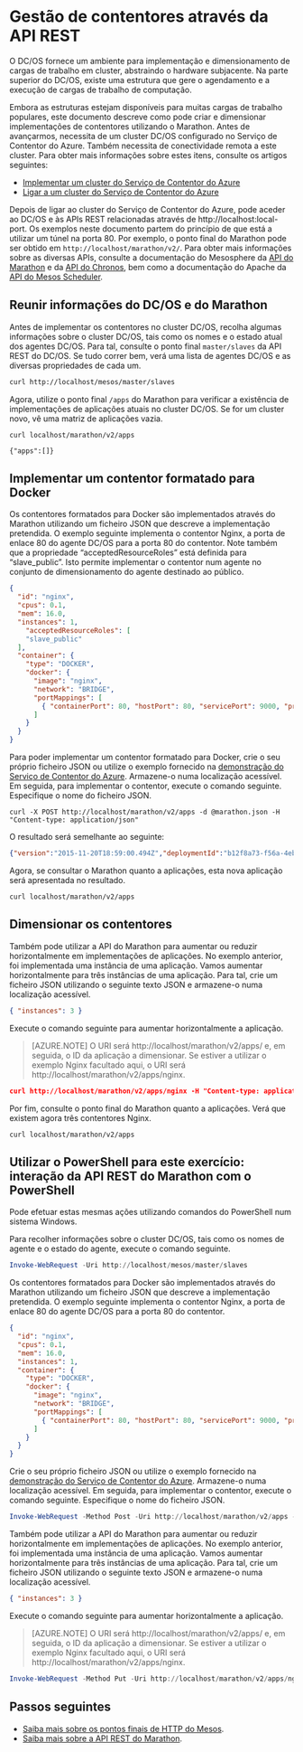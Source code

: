 <properties
   pageTitle="Gestão de contentores do Serviço de Contentor do Azure através da API REST | Microsoft Azure"
   description="Implemente contentores num cluster Mesos do Serviço de Contentor do Azure utilizando a API REST do Marathon."
   services="container-service"
   documentationCenter=""
   authors="neilpeterson"
   manager="timlt"
   editor=""
   tags="acs, azure-container-service"
   keywords="Docker, Contentores, Microserviços, Mesos, Azure"/>

<tags
   ms.service="container-service"
   ms.devlang="na"
   ms.topic="get-started-article"
   ms.tgt_pltfrm="na"
   ms.workload="na"
   ms.date="09/13/2016"
   ms.author="nepeters"/>

# Gestão de contentores através da API REST

O DC/OS fornece um ambiente para implementação e dimensionamento de cargas de trabalho em cluster, abstraindo o hardware subjacente. Na parte superior do DC/OS, existe uma estrutura que gere o agendamento e a execução de cargas de trabalho de computação.

Embora as estruturas estejam disponíveis para muitas cargas de trabalho populares, este documento descreve como pode criar e dimensionar implementações de contentores utilizando o Marathon. Antes de avançarmos, necessita de um cluster DC/OS configurado no Serviço de Contentor do Azure. Também necessita de conectividade remota a este cluster. Para obter mais informações sobre estes itens, consulte os artigos seguintes:

- [Implementar um cluster do Serviço de Contentor do Azure](container-service-deployment.md)
- [Ligar a um cluster do Serviço de Contentor do Azure](container-service-connect.md)

Depois de ligar ao cluster do Serviço de Contentor do Azure, pode aceder ao DC/OS e às APIs REST relacionadas através de http://localhost:local-port. Os exemplos neste documento partem do princípio de que está a utilizar um túnel na porta 80. Por exemplo, o ponto final do Marathon pode ser obtido em `http://localhost/marathon/v2/`. Para obter mais informações sobre as diversas APIs, consulte a documentação do Mesosphere da [API do Marathon](https://mesosphere.github.io/marathon/docs/rest-api.html) e da [API do Chronos](https://mesos.github.io/chronos/docs/api.html), bem como a documentação do Apache da [API do Mesos Scheduler](http://mesos.apache.org/documentation/latest/scheduler-http-api/).

## Reunir informações do DC/OS e do Marathon

Antes de implementar os contentores no cluster DC/OS, recolha algumas informações sobre o cluster DC/OS, tais como os nomes e o estado atual dos agentes DC/OS. Para tal, consulte o ponto final `master/slaves` da API REST do DC/OS. Se tudo correr bem, verá uma lista de agentes DC/OS e as diversas propriedades de cada um.

```bash
curl http://localhost/mesos/master/slaves
```

Agora, utilize o ponto final `/apps` do Marathon para verificar a existência de implementações de aplicações atuais no cluster DC/OS. Se for um cluster novo, vê uma matriz de aplicações vazia.

```
curl localhost/marathon/v2/apps

{"apps":[]}
```

## Implementar um contentor formatado para Docker

Os contentores formatados para Docker são implementados através do Marathon utilizando um ficheiro JSON que descreve a implementação pretendida. O exemplo seguinte implementa o contentor Nginx, a porta de enlace 80 do agente DC/OS para a porta 80 do contentor. Note também que a propriedade “acceptedResourceRoles” está definida para “slave_public”. Isto permite implementar o contentor num agente no conjunto de dimensionamento do agente destinado ao público.

```json
{
  "id": "nginx",
  "cpus": 0.1,
  "mem": 16.0,
  "instances": 1,
    "acceptedResourceRoles": [
    "slave_public"
  ],
  "container": {
    "type": "DOCKER",
    "docker": {
      "image": "nginx",
      "network": "BRIDGE",
      "portMappings": [
        { "containerPort": 80, "hostPort": 80, "servicePort": 9000, "protocol": "tcp" }
      ]
    }
  }
}
```

Para poder implementar um contentor formatado para Docker, crie o seu próprio ficheiro JSON ou utilize o exemplo fornecido na [demonstração do Serviço de Contentor do Azure](https://raw.githubusercontent.com/rgardler/AzureDevTestDeploy/master/marathon/marathon.json). Armazene-o numa localização acessível. Em seguida, para implementar o contentor, execute o comando seguinte. Especifique o nome do ficheiro JSON.

```
curl -X POST http://localhost/marathon/v2/apps -d @marathon.json -H "Content-type: application/json"
```

O resultado será semelhante ao seguinte:

```json
{"version":"2015-11-20T18:59:00.494Z","deploymentId":"b12f8a73-f56a-4eb1-9375-4ac026d6cdec"}
```

Agora, se consultar o Marathon quanto a aplicações, esta nova aplicação será apresentada no resultado.

```
curl localhost/marathon/v2/apps
```

## Dimensionar os contentores

Também pode utilizar a API do Marathon para aumentar ou reduzir horizontalmente em implementações de aplicações. No exemplo anterior, foi implementada uma instância de uma aplicação. Vamos aumentar horizontalmente para três instâncias de uma aplicação. Para tal, crie um ficheiro JSON utilizando o seguinte texto JSON e armazene-o numa localização acessível.

```json
{ "instances": 3 }
```

Execute o comando seguinte para aumentar horizontalmente a aplicação.

>[AZURE.NOTE] O URI será http://localhost/marathon/v2/apps/ e, em seguida, o ID da aplicação a dimensionar. Se estiver a utilizar o exemplo Nginx facultado aqui, o URI será http://localhost/marathon/v2/apps/nginx.

```json
curl http://localhost/marathon/v2/apps/nginx -H "Content-type: application/json" -X PUT -d @scale.json
```

Por fim, consulte o ponto final do Marathon quanto a aplicações. Verá que existem agora três contentores Nginx.

```
curl localhost/marathon/v2/apps
```

## Utilizar o PowerShell para este exercício: interação da API REST do Marathon com o PowerShell

Pode efetuar estas mesmas ações utilizando comandos do PowerShell num sistema Windows.

Para recolher informações sobre o cluster DC/OS, tais como os nomes de agente e o estado do agente, execute o comando seguinte.

```powershell
Invoke-WebRequest -Uri http://localhost/mesos/master/slaves
```

Os contentores formatados para Docker são implementados através do Marathon utilizando um ficheiro JSON que descreve a implementação pretendida. O exemplo seguinte implementa o contentor Nginx, a porta de enlace 80 do agente DC/OS para a porta 80 do contentor.

```json
{
  "id": "nginx",
  "cpus": 0.1,
  "mem": 16.0,
  "instances": 1,
  "container": {
    "type": "DOCKER",
    "docker": {
      "image": "nginx",
      "network": "BRIDGE",
      "portMappings": [
        { "containerPort": 80, "hostPort": 80, "servicePort": 9000, "protocol": "tcp" }
      ]
    }
  }
}
```

Crie o seu próprio ficheiro JSON ou utilize o exemplo fornecido na [demonstração do Serviço de Contentor do Azure](https://raw.githubusercontent.com/rgardler/AzureDevTestDeploy/master/marathon/marathon.json). Armazene-o numa localização acessível. Em seguida, para implementar o contentor, execute o comando seguinte. Especifique o nome do ficheiro JSON.

```powershell
Invoke-WebRequest -Method Post -Uri http://localhost/marathon/v2/apps -ContentType application/json -InFile 'c:\marathon.json'
```

Também pode utilizar a API do Marathon para aumentar ou reduzir horizontalmente em implementações de aplicações. No exemplo anterior, foi implementada uma instância de uma aplicação. Vamos aumentar horizontalmente para três instâncias de uma aplicação. Para tal, crie um ficheiro JSON utilizando o seguinte texto JSON e armazene-o numa localização acessível.

```json
{ "instances": 3 }
```

Execute o comando seguinte para aumentar horizontalmente a aplicação.

> [AZURE.NOTE] O URI será http://localhost/marathon/v2/apps/ e, em seguida, o ID da aplicação a dimensionar. Se estiver a utilizar o exemplo Nginx facultado aqui, o URI será http://localhost/marathon/v2/apps/nginx.

```powershell
Invoke-WebRequest -Method Put -Uri http://localhost/marathon/v2/apps/nginx -ContentType application/json -InFile 'c:\scale.json'
```

## Passos seguintes

- [Saiba mais sobre os pontos finais de HTTP do Mesos]( http://mesos.apache.org/documentation/latest/endpoints/).
- [Saiba mais sobre a API REST do Marathon]( https://mesosphere.github.io/marathon/docs/rest-api.html).



<!--HONumber=sep16_HO2-->



